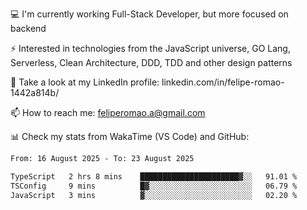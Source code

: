 💻 I'm currently working Full-Stack Developer, but more focused on backend

⚡ Interested in technologies from the JavaScript universe, GO Lang, Serverless, Clean Architecture, DDD, TDD and other design patterns

👥 Take a look at my LinkedIn profile: linkedin.com/in/felipe-romao-1442a814b/

📫 How to reach me: feliperomao.a@gmail.com

📊 Check my stats from WakaTime (VS Code) and GitHub:

<!--START_SECTION:waka-->

```txt
From: 16 August 2025 - To: 23 August 2025

TypeScript   2 hrs 8 mins    ██████████████████████▓░░   91.01 %
TSConfig     9 mins          █▓░░░░░░░░░░░░░░░░░░░░░░░   06.79 %
JavaScript   3 mins          ▓░░░░░░░░░░░░░░░░░░░░░░░░   02.20 %
```

<!--END_SECTION:waka-->
